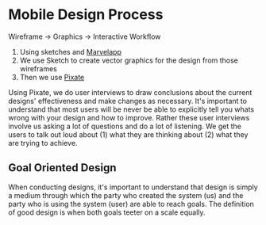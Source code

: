 # Mobile Design Process

Wireframe -> Graphics -> Interactive Workflow

1. Using sketches and [Marvelapp](http://marvelapp.com)
2. We use Sketch to create vector graphics for the design from those wireframes
3. Then we use [Pixate](http://www.pixate.com/)

Using Pixate, we do user interviews to draw conclusions about the current designs' effectiveness and make changes as necessary. It's important to understand that most users will be never be able to explicitly tell you whats wrong with your design and how to improve. Rather these user interviews involve us asking a lot of questions and do a lot of listening. We get the users to talk out loud about (1) what they are thinking about (2) what they are trying to achieve. 

## Goal Oriented Design

When conducting designs, it's important to understand that design is simply a medium through which the party who created the system (us) and the party who is using the system (user) are able to reach goals. The definition of good design is when both goals teeter on a scale equally. 